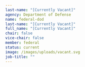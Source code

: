 ```yaml
---
last-name: "[Currently Vacant]"
agency: Department of Defense
name: federal-dod
last-name: "[Currently Vacant]"
full_name: "[Currently Vacant]"
chair: false
vice-chair: false
member: federal
status: current
image: /images/uploads/vacant.svg
job-title: ""
---
```

